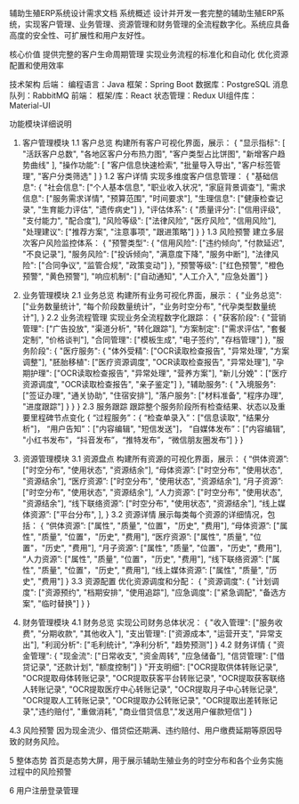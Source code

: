 辅助生殖ERP系统设计需求文档
系统概述
设计并开发一套完整的辅助生殖ERP系统，实现客户管理、业务管理、资源管理和财务管理的全流程数字化。系统应具备高度的安全性、可扩展性和用户友好性。

核心价值
提供完整的客户生命周期管理
实现业务流程的标准化和自动化
优化资源配置和使用效率


技术架构
    后端：
        编程语言：Java
        框架：Spring Boot
        数据库：PostgreSQL
        消息队列：RabbitMQ
    前端：
        框架/库：React
        状态管理：Redux
        UI组件库：Material-UI

功能模块详细说明
1. 客户管理模块
1.1 客户总览
构建所有客户可视化界面，展示：
{
  "显示指标": [
    "活跃客户总数",
    "各地区客户分布热力图",
    "客户类型占比饼图",
    "新增客户趋势曲线"
  ],
  "操作功能": [
    "客户信息快速检索",
    "批量导入导出",
    "客户标签管理",
    "客户分类筛选"
  ]
}
1.2 客户详情
实现多维度客户信息管理：
{
  "基础信息": {
    "社会信息": ["个人基本信息", "职业收入状况", "家庭背景调查"],
    "需求信息": ["服务需求详情", "预算范围", "时间要求"],
    "生理信息": ["健康检查记录", "生育能力评估", "遗传病史"]
  },
  "评估体系": {
    "质量评分": ["信用评级", "支付能力", "配合度"],
    "风险等级": ["法律风险", "医疗风险", "信用风险"],
    "处理建议": ["推荐方案", "注意事项", "跟进策略"]
  }
}
1.3 风险预警
建立多层次客户风险监控体系：
{
  "预警类型": {
    "信用风险": ["违约倾向", "付款延迟", "不良记录"],
    "服务风险": ["投诉倾向", "满意度下降", "服务中断"],
    "法律风险": ["合同争议", "监管合规", "政策变动"]
  },
  "预警等级": ["红色预警", "橙色预警", "黄色预警"],
  "响应机制": ["自动通知", "人工介入", "应急处置"]
}

2. 业务管理模块
2.1 业务总览
构建所有业务可视化界面，展示：
{
  "业务总览": ["业务数量统计", “每个阶段数量统计”，"业务时空分布", "代孕类型数量统计"],
}
2.2 业务流程管理
实现业务全流程数字化跟踪：
{
  "获客阶段": {
    "营销管理": ["广告投放", "渠道分析", "转化跟踪"],
    "方案制定": ["需求评估", "套餐定制", "价格谈判"],
    "合同管理": ["模板生成", "电子签约", "存档管理"]
  },
  "服务阶段": {
    "医疗服务": {
      "体外受精": ["OCR读取检查报告", "异常处理", "方案调整"],
      "胚胎移植": ["医疗资源调度", "OCR读取检查报告", "异常处理"],
      "孕期护理": ["OCR读取检查报告", "异常处理", "营养方案"],
      "新儿分娩"：["医疗资源调度", "OCR读取检查报告", "亲子鉴定"]
    },
    "辅助服务": {
      "入境服务": ["签证办理", "通关协助", "住宿安排"],
      "落户服务": ["材料准备", "程序办理", "进度跟踪"]
    }
  }
}
2.3 服务跟踪
跟踪整个服务阶段所有检查结果、状态以及重要里程碑节点变化
{
    “过程服务”：{
    “检查单录入”：["信息读取", "结果分析"]，
    “用户告知”：["内容编辑", "短信发送"]，
    “自媒体发布”：["内容编辑", "小红书发布"，“抖音发布”，“推特发布”，“微信朋友圈发布”]
    }
}

3. 资源管理模块
3.1 资源盘点
构建所有资源的可视化界面，展示：
{
    “供体资源”: ["时空分布", "使用状态", "资源结余"],
    “母体资源”: ["时空分布", "使用状态", "资源结余"],
    “医疗资源”: ["时空分布", "使用状态", "资源结余"],
    “月子资源”: ["时空分布", "使用状态", "资源结余"],
    “人力资源”: ["时空分布", "使用状态", "资源结余"],
    “线下联络资源”: ["时空分布", "使用状态", "资源结余"],
    “线上媒体资源”: ["平台分布", ],
}
3.2 资源详情
展示每类每个资源的详细情况，包括：
{
    “供体资源”: ["属性", "质量", "位置"，"历史", "费用"],
    “母体资源”: ["属性", "质量", "位置"，"历史", "费用"],
    “医疗资源”: ["属性", "质量", "位置"，"历史", "费用"],
    “月子资源”: ["属性", "质量", "位置"，"历史", "费用"],
    “人力资源”: ["属性", "质量", "位置"，"历史", "费用"],
    “线下联络资源”: ["属性", "质量", "位置"，"历史", "费用"],
    “线上媒体资源”: ["属性", "质量", "历史", "费用"]
}
3.3 资源配置
优化资源调度和分配：
{
  "资源调度": {
    "计划调度": ["资源预约", "档期安排", "使用追踪"],
    "应急调度": ["紧急调配", "备选方案", "临时替换"]
  }
}

4. 财务管理模块
4.1 财务总览
实现公司财务总体状况：
{
    "收入管理": ["服务收费", "分期收款", "其他收入"],
    "支出管理": ["资源成本", "运营开支", "异常支出"],
    "利润分析": ["毛利统计", "净利分析", "趋势预测"]
}
4.2 财务详情
{
  "资金管理": {
    "现金流": ["日常收支", "资金周转", "应急储备"],
    "信贷管理": ["借贷记录", "还款计划", "额度控制"]
  }
  "开支明细": ["OCR提取供体转账记录", "OCR提取母体转账记录", "OCR提取获客平台转账记录", "OCR提取获客联络人转账记录", "OCR提取医疗中心转账记录", "OCR提取月子中心转账记录", "OCR提取人工转账记录", "OCR提取办公转账记录", "OCR提取出差转账记录","违约赔付", "重做消耗", "商业借贷信息","发送用户催款短信"]
}

4.3 风险预警
因为现金流少、借贷偿还期满、违约赔付、用户缴费延期等原因导致的财务风险。


5 整体态势
首页是态势大屏，用于展示辅助生殖业务的时空分布和各个业务实施过程中的风险预警

6 用户注册登录管理
